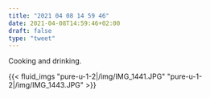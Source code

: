 ```yaml
---
title: "2021 04 08 14 59 46"
date: 2021-04-08T14:59:46+02:00
draft: false
type: "tweet"
---
```

Cooking and drinking.

{{< fluid_imgs
  "pure-u-1-2|/img/IMG_1441.JPG"
  "pure-u-1-2|/img/IMG_1443.JPG" >}}

